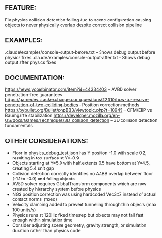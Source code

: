 ## FEATURE:

Fix physics collision detection failing due to scene configuration causing objects to never physically overlap despite correct collision pipeline

## EXAMPLES:

.claude/examples/console-output-before.txt – Shows debug output before physics fixes
.claude/examples/console-output-after.txt – Shows debug output after physics fixes

## DOCUMENTATION:

https://news.ycombinator.com/item?id=44334403 – AVBD solver penetration-free guarantees
https://gamedev.stackexchange.com/questions/22310/how-to-resolve-penetration-of-two-colliding-bodies – Position correction methods
https://pybullet.org/Bullet/phpBB3/viewtopic.php?t=10945 – CFM/ERP vs Baumgarte stabilization
https://developer.mozilla.org/en-US/docs/Games/Techniques/3D_collision_detection – 3D collision detection fundamentals

## OTHER CONSIDERATIONS:

- Floor in physics_debug_test.json has Y position -1.0 with scale 0.2, resulting in top surface at Y=-0.9
- Objects starting at Y=5.0 with half_extents 0.5 have bottom at Y=4.5, creating 5.4 unit gap
- Collision detection correctly identifies no AABB overlap between floor (-1.1 to -0.9) and falling objects
- AVBD solver requires GlobalTransform components which are now created by hierarchy system before physics
- NGS position correction was using hardcoded Vec3::Z instead of actual contact normal (fixed)
- Velocity clamping added to prevent tunneling through thin objects (max 100 units/s)
- Physics runs at 120Hz fixed timestep but objects may not fall fast enough within simulation time
- Consider adjusting scene geometry, gravity strength, or simulation duration rather than physics code